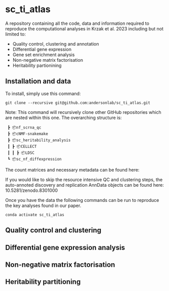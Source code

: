 # sc_ti_atlas

A repository containing all the code, data and information required to reproduce the computational analyses in Krzak et al. 2023 including but not limited to:

* Quality control, clustering and annotation
* Differential gene expression
* Gene set enrichment analysis
* Non-negative matrix factorisation
* Heritability partionining

## Installation and data

To install, simply use this command:
```
git clone --recursive git@github.com:andersonlab/sc_ti_atlas.git
```

Note: This command will recursively clone other GitHub repositories which are nested within this one. The overarching structure is:
```
 ┣ 📦nf_scrna_qc
 ┣ 📦cNMF-snakemake
 ┣ 📦sc_heritability_analysis
 ┃ ┣ 📦CELLECT
 ┃ ┃ ┣ 📦LDSC
 ┗ 📦sc_nf_diffexpression
```
The count matrices and necessary metadata can be found here:

If you would like to skip the resource intensive QC and clustering steps, the auto-annoted discovery and replication AnnData objects can be found here:
10.5281/zenodo.8301000


Once you have the data the following commands can be run to reproduce the key analyses found in our paper.

```
conda activate sc_ti_atlas
```

## Quality control and clustering

## Differential gene expression analysis

## Non-negative matrix factorisation

## Heritability partitioning
